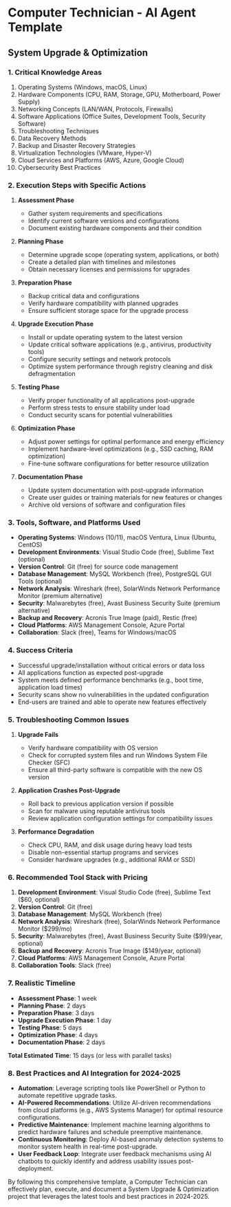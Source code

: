 # Computer Technician - AI Agent Template

## System Upgrade & Optimization

### 1. Critical Knowledge Areas

1. Operating Systems (Windows, macOS, Linux)
2. Hardware Components (CPU, RAM, Storage, GPU, Motherboard, Power Supply)
3. Networking Concepts (LAN/WAN, Protocols, Firewalls)
4. Software Applications (Office Suites, Development Tools, Security Software)
5. Troubleshooting Techniques
6. Data Recovery Methods
7. Backup and Disaster Recovery Strategies
8. Virtualization Technologies (VMware, Hyper-V)
9. Cloud Services and Platforms (AWS, Azure, Google Cloud)
10. Cybersecurity Best Practices

### 2. Execution Steps with Specific Actions

1. **Assessment Phase**
   - Gather system requirements and specifications
   - Identify current software versions and configurations
   - Document existing hardware components and their condition

2. **Planning Phase**
   - Determine upgrade scope (operating system, applications, or both)
   - Create a detailed plan with timelines and milestones
   - Obtain necessary licenses and permissions for upgrades

3. **Preparation Phase**
   - Backup critical data and configurations
   - Verify hardware compatibility with planned upgrades
   - Ensure sufficient storage space for the upgrade process

4. **Upgrade Execution Phase**
   - Install or update operating system to the latest version
   - Update critical software applications (e.g., antivirus, productivity tools)
   - Configure security settings and network protocols
   - Optimize system performance through registry cleaning and disk defragmentation

5. **Testing Phase**
   - Verify proper functionality of all applications post-upgrade
   - Perform stress tests to ensure stability under load
   - Conduct security scans for potential vulnerabilities

6. **Optimization Phase**
   - Adjust power settings for optimal performance and energy efficiency
   - Implement hardware-level optimizations (e.g., SSD caching, RAM optimization)
   - Fine-tune software configurations for better resource utilization

7. **Documentation Phase**
   - Update system documentation with post-upgrade information
   - Create user guides or training materials for new features or changes
   - Archive old versions of software and configuration files

### 3. Tools, Software, and Platforms Used

- **Operating Systems**: Windows (10/11), macOS Ventura, Linux (Ubuntu, CentOS)
- **Development Environments**: Visual Studio Code (free), Sublime Text (optional)
- **Version Control**: Git (free) for source code management
- **Database Management**: MySQL Workbench (free), PostgreSQL GUI Tools (optional)
- **Network Analysis**: Wireshark (free), SolarWinds Network Performance Monitor (premium alternative)
- **Security**: Malwarebytes (free), Avast Business Security Suite (premium alternative)
- **Backup and Recovery**: Acronis True Image (paid), Restic (free)
- **Cloud Platforms**: AWS Management Console, Azure Portal
- **Collaboration**: Slack (free), Teams for Windows/macOS

### 4. Success Criteria

- Successful upgrade/installation without critical errors or data loss
- All applications function as expected post-upgrade
- System meets defined performance benchmarks (e.g., boot time, application load times)
- Security scans show no vulnerabilities in the updated configuration
- End-users are trained and able to operate new features effectively

### 5. Troubleshooting Common Issues

1. **Upgrade Fails**
   - Verify hardware compatibility with OS version
   - Check for corrupted system files and run Windows System File Checker (SFC)
   - Ensure all third-party software is compatible with the new OS version

2. **Application Crashes Post-Upgrade**
   - Roll back to previous application version if possible
   - Scan for malware using reputable antivirus tools
   - Review application configuration settings for compatibility issues

3. **Performance Degradation**
   - Check CPU, RAM, and disk usage during heavy load tests
   - Disable non-essential startup programs and services
   - Consider hardware upgrades (e.g., additional RAM or SSD)

### 6. Recommended Tool Stack with Pricing

1. **Development Environment**: Visual Studio Code (free), Sublime Text ($60, optional)
2. **Version Control**: Git (free)
3. **Database Management**: MySQL Workbench (free)
4. **Network Analysis**: Wireshark (free), SolarWinds Network Performance Monitor ($299/mo)
5. **Security**: Malwarebytes (free), Avast Business Security Suite ($99/year, optional)
6. **Backup and Recovery**: Acronis True Image ($149/year, optional)
7. **Cloud Platforms**: AWS Management Console, Azure Portal
8. **Collaboration Tools**: Slack (free)

### 7. Realistic Timeline

- **Assessment Phase**: 1 week
- **Planning Phase**: 2 days
- **Preparation Phase**: 3 days
- **Upgrade Execution Phase**: 1 day
- **Testing Phase**: 5 days
- **Optimization Phase**: 4 days
- **Documentation Phase**: 2 days

**Total Estimated Time**: 15 days (or less with parallel tasks)

### 8. Best Practices and AI Integration for 2024-2025

- **Automation**: Leverage scripting tools like PowerShell or Python to automate repetitive upgrade tasks.
- **AI-Powered Recommendations**: Utilize AI-driven recommendations from cloud platforms (e.g., AWS Systems Manager) for optimal resource configurations.
- **Predictive Maintenance**: Implement machine learning algorithms to predict hardware failures and schedule preemptive maintenance.
- **Continuous Monitoring**: Deploy AI-based anomaly detection systems to monitor system health in real-time post-upgrade.
- **User Feedback Loop**: Integrate user feedback mechanisms using AI chatbots to quickly identify and address usability issues post-deployment.

By following this comprehensive template, a Computer Technician can effectively plan, execute, and document a System Upgrade & Optimization project that leverages the latest tools and best practices in 2024-2025.

